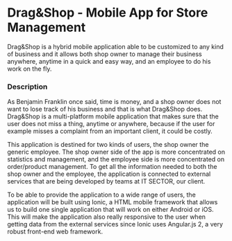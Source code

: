 # Drag&Shop - Mobile App for Store Management

Drag&Shop is a hybrid mobile application able to be customized to any kind of business and it allows both shop owner to manage their business anywhere, anytime in a quick and easy way, and an employee to do his work on the fly.

### Description

As Benjamin Franklin once said, time is money, and a shop owner does not want to lose track of his business and that is what Drag&Shop does. Drag&Shop is a multi-platform mobile application that makes sure that the user does not miss a thing, anytime or anywhere, because if the user for example misses a complaint from an important client, it could be costly.

This application is destined for two kinds of users, the shop owner the generic employee. The shop owner side of the app is more concentrated on statistics and management, and the employee side is more concentrated on order/product management. To get all the information needed to both the shop owner and the employee, the application is connected to external services that are being developed by teams at IT SECTOR, our client.

To be able to provide the application to a wide range of users, the application will be built using Ionic, a HTML mobile framework that allows us to build one single application that will work on either Android or iOS. This will make the application also really responsive to the user when getting data from the external services since Ionic uses Angular.js 2, a very robust front-end web framework.
